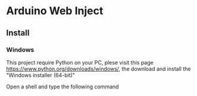# Arduino Web Inject

## Install

### Windows 

This project require Python on your PC, plese visit this page <https://www.python.org/downloads/windows/>, the download and install the "Windows installer (64-bit)" 

Open a shell and type the following command

```

```
